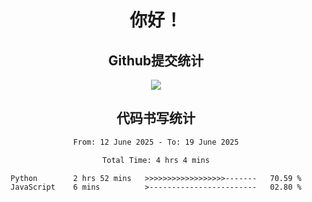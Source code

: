 <div align="center">
<h1>你好！</h1>

<h2>Github提交统计</h2>
<a href="https://github.com/ikun0014">
    <img src="https://github-readme-stats.vercel.app/api?username=ikun0014&include_all_commits=true&count_private=true&locale=cn&show_icons=true&bg_color=0,EC6C6C,FFD479,FFFC79,73FA79,73FDFF,D783FF"/>
  </a>
</div>

<div align="center">
<h2>代码书写统计</h2>
  
<!--START_SECTION:waka-->

```txt
From: 12 June 2025 - To: 19 June 2025

Total Time: 4 hrs 4 mins

Python        2 hrs 52 mins   >>>>>>>>>>>>>>>>>>-------   70.59 %
JavaScript    6 mins          >------------------------   02.80 %
```

<!--END_SECTION:waka-->

</div>
